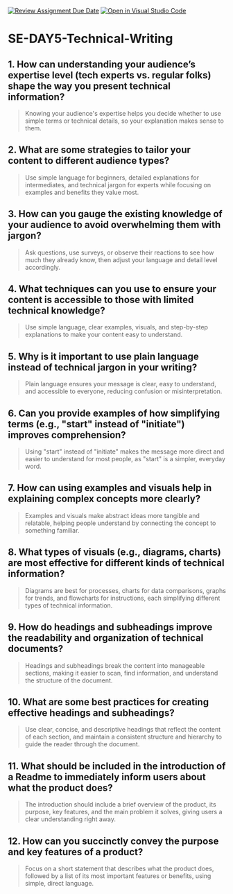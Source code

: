 [![Review Assignment Due Date](https://classroom.github.com/assets/deadline-readme-button-22041afd0340ce965d47ae6ef1cefeee28c7c493a6346c4f15d667ab976d596c.svg)](https://classroom.github.com/a/zsAR-pyY)
[![Open in Visual Studio Code](https://classroom.github.com/assets/open-in-vscode-2e0aaae1b6195c2367325f4f02e2d04e9abb55f0b24a779b69b11b9e10269abc.svg)](https://classroom.github.com/online_ide?assignment_repo_id=17227220&assignment_repo_type=AssignmentRepo)
# SE-DAY5-Technical-Writing
## 1. How can understanding your audience’s expertise level (tech experts vs. regular folks) shape the way you present technical information?

> Knowing your audience's expertise helps you decide whether to use simple terms or technical details, so your explanation makes sense to them.

## 2. What are some strategies to tailor your content to different audience types?

> Use simple language for beginners, detailed explanations for intermediates, and technical jargon for experts while focusing on examples and benefits they value most.

## 3. How can you gauge the existing knowledge of your audience to avoid overwhelming them with jargon?

> Ask questions, use surveys, or observe their reactions to see how much they already know, then adjust your language and detail level accordingly.

## 4. What techniques can you use to ensure your content is accessible to those with limited technical knowledge?

> Use simple language, clear examples, visuals, and step-by-step explanations to make your content easy to understand.

## 5. Why is it important to use plain language instead of technical jargon in your writing?

> Plain language ensures your message is clear, easy to understand, and accessible to everyone, reducing confusion or misinterpretation.

## 6. Can you provide examples of how simplifying terms (e.g., "start" instead of "initiate") improves comprehension?

> Using "start" instead of "initiate" makes the message more direct and easier to understand for most people, as "start" is a simpler, everyday word.

## 7. How can using examples and visuals help in explaining complex concepts more clearly?


> Examples and visuals make abstract ideas more tangible and relatable, helping people understand by connecting the concept to something familiar.

## 8. What types of visuals (e.g., diagrams, charts) are most effective for different kinds of technical information?


> Diagrams are best for processes, charts for data comparisons, graphs for trends, and flowcharts for instructions, each simplifying different types of technical information.

## 9. How do headings and subheadings improve the readability and organization of technical documents?


> Headings and subheadings break the content into manageable sections, making it easier to scan, find information, and understand the structure of the document.

## 10. What are some best practices for creating effective headings and subheadings?

> Use clear, concise, and descriptive headings that reflect the content of each section, and maintain a consistent structure and hierarchy to guide the reader through the document.

## 11. What should be included in the introduction of a Readme to immediately inform users about what the product does?

> The introduction should include a brief overview of the product, its purpose, key features, and the main problem it solves, giving users a clear understanding right away.

## 12. How can you succinctly convey the purpose and key features of a product?


> Focus on a short statement that describes what the product does, followed by a list of its most important features or benefits, using simple, direct language.

